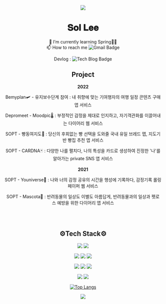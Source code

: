 <div align="center">
<img src="https://capsule-render.vercel.app/api?type=waving&color=timeGradient&height=140&section=header&animation=twinkling" /> 

<h1> 𝐒𝐨𝐥 𝐋𝐞𝐞 </h1>   

 🌱 I’m currently learning Spring🌱🤪   
 📫 How to reach me ![Gmail Badge](https://img.shields.io/badge/Gmail-d14836?style=flat-square&logo=Gmail&logoColor=white&link=mailto:dlthf555@gmail.com)
 
 Devlog : ![Tech Blog Badge](http://img.shields.io/badge/-Tech%20blog-black?style=flat-square&logo=github&link=https://dev-pine.tistory.com/) 
<br>
  <h2> Project </h2>

<b>2022</b>

Bemyplan🛩 - 유지보수단계 참여 : 내 취향에 맞는 기여행자의 여행 일정 콘텐츠 구매 앱 서비스

Depromeet - Moodpic🌡 : 부정적인 감정을 제대로 인지하고, 자기객관화를 이끌어내는 다이어리 웹 서비스

SOPT - 빵동여지도🍞 : 당신의 후회없는 빵 선택을 도와줄 국내 유일 브레드 맵, 지도기반 빵집 추천 앱 서비스
 
SOPT - CARDNA🃏 : 다양한 나를 펼치다, 나의 특성을 카드로 생성하여 진정한 '나'를 알아가는 private SNS 앱 서비스
<br/>
<br/>
<b>2021</b>
 
SOPT - Youniverse💫 : 나와 너의 감정 공유의 시간을 행성에 기록하다, 감정기록 롤링페이퍼 웹 서비스

SOPT - Mascota🐶 : 반려동물의 일상도 이별도 아름답게, 반려동물과의 일상과 펫로스 예방을 위한 다이어리 앱 서비스

<br/>
<br/>
  <h2> ⚙Tech Stack⚙ </h2>

 <p>
  <img src="https://img.shields.io/badge/Java-007396?style=flat-square&logo=Java&logoColor=white"/>
  <img src="https://img.shields.io/badge/Python-3766AB?style=flat-square&logo=Python&logoColor=white"/>
 </p>

  <p>
  <img src="https://img.shields.io/badge/Spring-6DB33F?style=flat-square&logo=Spring&logoColor=white"/>
  <img src="https://img.shields.io/badge/Node.js-339933?style=flat-square&logo=Node.js&logoColor=white"/>
  <img src="https://img.shields.io/badge/JavaScript-F7DF1E?style=flat-square&logo=JavaScript&logoColor=white"/>
  </p>
  
 <p>
  <img src="https://img.shields.io/badge/MySQL-4479A1?style=flat-square&logo=MySQL&logoColor=white"/>
  <img src="https://img.shields.io/badge/MongoDB-47A248?style=flat-square&logo=MongoDB&logoColor=white"/>
  <img src="https://img.shields.io/badge/PostgreSQL-4169E1?style=flat-square&logo=PostgreSQL&logoColor=white"/>
 </p>
<p>
  <img src="https://img.shields.io/badge/Amazon AWS-232F3E?style=flat-square&logo=Amazon%20AWS&logoColor=white"/>
  <img src="https://img.shields.io/badge/Firebase-FFCA28?style=flat-square&logo=Firebase&logoColor=white"/>
</p>
 
    
 [![Top Langs](https://github-readme-stats.vercel.app/api/top-langs/?username=soleu&layout=compact&theme=dracula)](https://github.com/soleu)
 


<img src="https://capsule-render.vercel.app/api?type=waving&color=timeGradient&height=120&section=footer" />
 </div>
